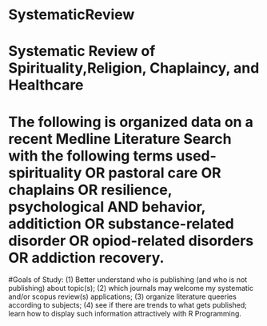 # SystematicReview
# Systematic Review of Spirituality,Religion, Chaplaincy, and Healthcare
# The following is organized data on a recent Medline Literature Search with the following terms used- spirituality OR pastoral care OR chaplains OR resilience, psychological AND behavior, additiction OR substance-related disorder OR opiod-related disorders OR addiction recovery. 
#Goals of Study:  (1) Better understand who is publishing (and who is not publishing) about topic(s); (2) which journals may welcome my systematic and/or scopus review(s) applications; (3) organize literature queeries according to subjects; (4) see if there are trends to what gets published; learn how to display such information attractively with R Programming.
